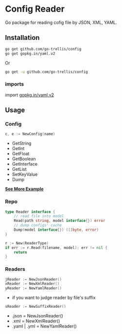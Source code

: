 # Config Reader

Go package for reading cofig file by JSON, XML, YAML.

## Installation

```bash
go get github.com/go-trellis/config
go get gopkg.in/yaml.v2
```

Or 

```bash
go get -u github.com/go-trellis/config
```

### imports

import [gopkg.in/yaml.v2](https://github.com/go-yaml/yaml)

## Usage

### Config

```go
c, e := NewConfig(name)
```

* GetString
* GetInt
* GetFloat
* GetBoolean
* GetInterface
* GetList
* SetKeyValue
* Dump

[**See More Example**](example/suffix.go)


### Repo

```go
type Reader interface {
	// read file into model
	Read(path string, model interface{}) error
	// dump configs' cache
	Dump(model interface{}) ([]byte, error)
}
```

```go
r := New(ReaderType)
if err := r.Read(filename, model); err != nil {
	return
}
```

### Readers

```go
jReader := NewJsonReader()
xReader := NewXmlReader()
yReader := NewYamlReader()
```

* if you want to judge reader by file's suffix

```go
sReader := NewSuffixReader()
```

* .json = NewJsonReader()
* .xml = NewXmlReader()
* .yaml | .yml = NewYamlReader()


